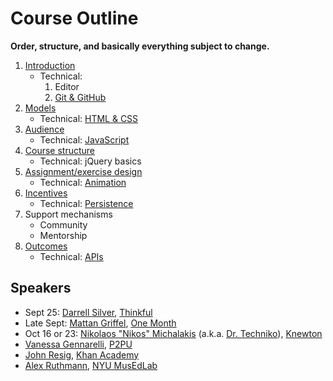 # Course Outline

**Order, structure, and basically everything subject to change.**

1. [Introduction](topics/introduction.md)
    * Technical:
        1. Editor
        1. [Git & GitHub](topics/github.md)
1. [Models](topics/models.md)
    * Technical: [HTML & CSS](topics/html.md)
1. [Audience](topics/audience.md)
    * Technical: [JavaScript](topics/javascript.md)
1. [Course structure](topics/course_structure.md)
    * Technical: jQuery basics
1. [Assignment/exercise design](assignment_design.md)
    * Technical: [Animation](topics/animation.md)
1. [Incentives](topics/incentives.md)
    * Technical: [Persistence](topics/persistence.md)
1. Support mechanisms
    * Community
    * Mentorship
1. [Outcomes](topics/outcomes.md)
    * Technical: [APIs](topics/apis.md)

## Speakers

* Sept 25: [Darrell Silver](http://darrellsilver.com/), [Thinkful](http://www.thinkful.com/)
* Late Sept: [Mattan Griffel](http://about.me/mattangriffel), [One Month](https://onemonth.com/)
* Oct 16 or 23: [Nikolaos "Nikos" Michalakis](http://www.linkedin.com/pub/nikolaos-michalakis/1/40b/3b0) (a.k.a. [Dr. Techniko](http://drtechniko.com/)), [Knewton](http://www.knewton.com/)
* [Vanessa Gennarelli](http://mozzadrella.me/), [P2PU](https://p2pu.org/)
* [John Resig](http://ejohn.org/), [Khan Academy](https://www.khanacademy.org/)
* [Alex Ruthmann](http://www.alexruthmann.com/), [NYU MusEdLab](http://www.experiencingaudio.org/)

